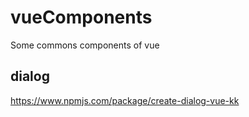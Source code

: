 # vueComponents
Some commons components of vue

## dialog
<https://www.npmjs.com/package/create-dialog-vue-kk>
